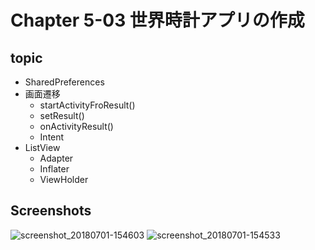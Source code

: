 # Chapter 5-03 世界時計アプリの作成
## topic
- SharedPreferences
- 画面遷移
  - startActivityFroResult()
  - setResult()
  - onActivityResult()
  - Intent
- ListView
  - Adapter
  - Inflater
  - ViewHolder

## Screenshots
![screenshot_20180701-154603](https://user-images.githubusercontent.com/4282200/42131834-7daf6d6c-7d46-11e8-99e0-69b2834c52d9.png)
![screenshot_20180701-154533](https://user-images.githubusercontent.com/4282200/42131835-7ecb015c-7d46-11e8-9787-233a2873058b.png)
